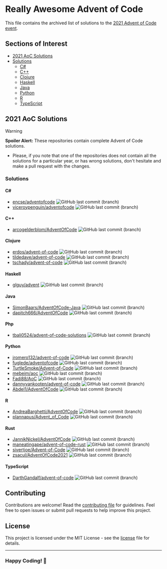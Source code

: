 # Really Awesome Advent of Code

This file contains the archived list of solutions to the [2021 Advent of Code event](https://adventofcode.com/2021).

## Sections of Interest

- [2021 AoC Solutions](#2021-aoc-solutions)
- [Solutions](#solutions)
    - [C\#](#c)
    - [C++](#c-1)
    - [Clojure](#clojure)
    - [Haskell](#haskell)
    - [Java](#java)
    - [Python](#python)
    - [R](#r)
    - [TypeScript](#typescript)

## 2021 AoC Solutions

> [!WARNING]
> **Spoiler Alert:** These repositories contain complete Advent of Code solutions.
>
> - Please, if you note that one of the repositories does not contain all the solutions for a particular year, or has
> wrong solutions, don't hesitate and make a pull request with the changes.

### Solutions

#### C\#

- [encse/adventofcode](https://github.com/encse/adventofcode) ![GitHub last commit (branch)](https://img.shields.io/github/last-commit/encse/adventofcode/master)
- [viceroypenguin/adventofcode](https://github.com/viceroypenguin/adventofcode) ![GitHub last commit (branch)](https://img.shields.io/github/last-commit/viceroypenguin/adventofcode/master)

#### C++

- [arcogelderblom/AdventOfCode](https://github.com/arcogelderblom/AdventOfCode) ![GitHub last commit (branch)](https://img.shields.io/github/last-commit/arcogelderblom/AdventOfCode/master)

#### Clojure

- [erdos/advent-of-code](https://github.com/erdos/advent-of-code) ![GitHub last commit (branch)](https://img.shields.io/github/last-commit/erdos/advent-of-code/master)
- [tildedave/advent-of-code](https://github.com/tildedave/advent-of-code) ![GitHub last commit (branch)](https://img.shields.io/github/last-commit/tildedave/advent-of-code/main)
- [tschady/advent-of-code](https://github.com/tschady/advent-of-code) ![GitHub last commit (branch)](https://img.shields.io/github/last-commit/tschady/advent-of-code/main)

#### Haskell

- [glguy/advent](https://github.com/glguy/advent) ![GitHub last commit (branch)](https://img.shields.io/github/last-commit/glguy/advent/main)

#### Java

- [SimonBaars/AdventOfCode-Java](https://github.com/SimonBaars/AdventOfCode-Java) ![GitHub last commit (branch)](https://img.shields.io/github/last-commit/SimonBaars/AdventOfCode-Java/master)
- [dapitch666/AdventOfCode](https://github.com/dapitch666/AdventOfCode) ![GitHub last commit (branch)](https://img.shields.io/github/last-commit/dapitch666/AdventOfCode/main)

#### Php

- [tbali0524/advent-of-code-solutions](https://github.com/tbali0524/advent-of-code-solutions) ![GitHub last commit (branch)](https://img.shields.io/github/last-commit/tbali0524/advent-of-code-solutions/main)

#### Python

- [jromero132/advent-of-code](https://github.com/jromero132/advent-of-code) ![GitHub last commit (branch)](https://img.shields.io/github/last-commit/jromero132/advent-of-code/master)
- [fuglede/adventofcode](https://github.com/fuglede/adventofcode) ![GitHub last commit (branch)](https://img.shields.io/github/last-commit/fuglede/adventofcode/master)
- [TurtleSmoke/Advent-of-Code](https://github.com/TurtleSmoke/Advent-of-Code) ![GitHub last commit (branch)](https://img.shields.io/github/last-commit/TurtleSmoke/Advent-of-Code/main)
- [mebeim/aoc](https://github.com/mebeim/aoc) ![GitHub last commit (branch)](https://img.shields.io/github/last-commit/mebeim/aoc/master)
- [Fadi88/AoC](https://github.com/Fadi88/AoC) ![GitHub last commit (branch)](https://img.shields.io/github/last-commit/Fadi88/AoC/master)
- [dannyvankooten/advent-of-code](https://github.com/dannyvankooten/advent-of-code) ![GitHub last commit (branch)](https://img.shields.io/github/last-commit/dannyvankooten/advent-of-code/main)
- [AbdeI1/AdventOfCode](https://github.com/AbdeI1/AdventOfCode) ![GitHub last commit (branch)](https://img.shields.io/github/last-commit/AbdeI1/AdventOfCode/main)

#### R

- [AndreaBarghetti/AdventOfCode](https://github.com/AndreaBarghetti/AdventOfCode) ![GitHub last commit (branch)](https://img.shields.io/github/last-commit/AndreaBarghetti/AdventOfCode/main)
- [plannapus/Advent_of_Code](https://github.com/plannapus/Advent_of_Code) ![GitHub last commit (branch)](https://img.shields.io/github/last-commit/plannapus/Advent_of_Code/master)

#### Rust

- [JannikNickel/AdventOfCode](https://github.com/JannikNickel/AdventOfCode) ![GitHub last commit (branch)](https://img.shields.io/github/last-commit/JannikNickel/AdventOfCode/master)
- [maneatingape/advent-of-code-rust](https://github.com/maneatingape/advent-of-code-rust) ![GitHub last commit (branch)](https://img.shields.io/github/last-commit/maneatingape/advent-of-code-rust/main)
- [sivertjoe/Advent-of-Code](https://github.com/sivertjoe/Advent-of-Code) ![GitHub last commit (branch)](https://img.shields.io/github/last-commit/sivertjoe/Advent-of-Code/master)
- [zsacul/AdventOfCode2021](https://github.com/zsacul/AdventOfCode2021) ![GitHub last commit (branch)](https://img.shields.io/github/last-commit/zsacul/AdventOfCode2021/main)

#### TypeScript

- [DarthGandalf/advent-of-code](https://github.com/DarthGandalf/advent-of-code) ![GitHub last commit (branch)](https://img.shields.io/github/last-commit/DarthGandalf/advent-of-code/master)

## Contributing

Contributions are welcome! Read the [contributing file](./contributing.md) for guidelines. Feel free to open issues or
submit pull requests to help improve this project.

## License

This project is licensed under the MIT License - see the [license](./license) file for details.

---

### **Happy Coding!** 🚀
